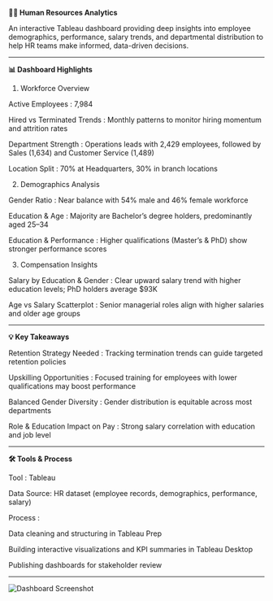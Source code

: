 **👩‍💼 Human Resources Analytics**

An interactive Tableau dashboard providing deep insights into employee demographics, performance, salary trends, and departmental distribution to help HR teams make informed, data-driven decisions.

------------------------------------------------------------------------------------------------------------------------------------

**📊 Dashboard Highlights**

1. Workforce Overview
   
Active Employees      :  7,984

Hired vs
Terminated Trends     :   Monthly patterns to monitor hiring momentum and attrition rates

Department 
Strength              :   Operations leads with 2,429 employees, followed by Sales (1,634) and Customer Service (1,489)

Location Split         : 70% at Headquarters, 30% in branch locations


2. Demographics Analysis
   
Gender Ratio     :   Near balance with 54% male and 46% female workforce

Education & Age  :   Majority are Bachelor’s degree holders, predominantly aged 25–34

Education & 
Performance      :    Higher qualifications (Master’s & PhD) show stronger performance scores



3. Compensation Insights

   
Salary by Education & Gender    :   Clear upward salary trend with higher education levels; PhD holders average $93K

Age vs Salary Scatterplot       :   Senior managerial roles align with higher salaries and older age groups


-----------------------------------------------------------------------------------------------------------------------------------------------------

**💡 Key Takeaways**

Retention Strategy Needed  : Tracking termination trends can guide targeted retention policies

Upskilling Opportunities   : Focused training for employees with lower qualifications may boost performance

Balanced Gender Diversity  : Gender distribution is equitable across most departments

Role & Education 
Impact on Pay              : Strong salary correlation with education and job level

-------------------------------------------------------------------------------------------------------------------------------------------------

**🛠 Tools & Process**

Tool       : Tableau

Data Source: HR dataset (employee records, demographics, performance, salary)

Process  :

Data cleaning and structuring in Tableau Prep

Building interactive visualizations and KPI summaries in Tableau Desktop

Publishing dashboards for stakeholder review

-----------------------------------------------------------------------------------------------------------------------------------------------

![Dashboard Screenshot]()


